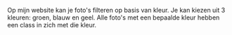 Op mijn website kan je foto's filteren op basis van kleur. Je kan kiezen uit 3 kleuren: groen, blauw en geel. Alle foto's met een bepaalde kleur hebben een class in zich met die kleur. 